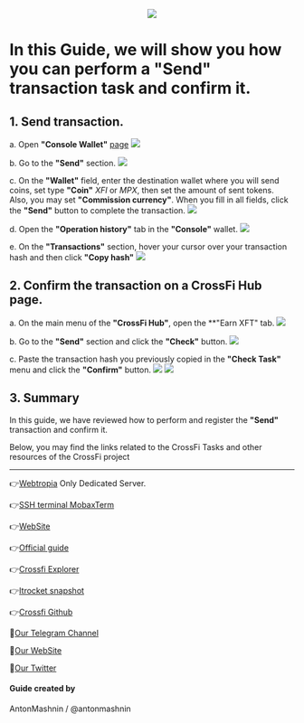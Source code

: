 <p align="center">
 <img src="https://i.postimg.cc/4xV0YcVk/398312834-1264357517679972-6145588202110043290-n.png"/></a>
</p>

# In this Guide, we will show you how you can perform a "Send" transaction task and confirm it.

## 1. Send transaction.

a. Open **"Console Wallet"** [page](https://test.xficonsole.com) <img src="https://i.postimg.cc/65sGwHq8/1.jpg"/></a>

b. Go to the **"Send"** section. <img src="https://i.postimg.cc/hPqhNfZx/2.jpg"/></a>

c. On the **"Wallet"** field, enter the destination wallet where you will send coins, set type **"Coin"** *XFI* or *MPX*, then set the amount of sent tokens. Also, you may set **"Commission currency"**. When you fill in all fields, click the **"Send"** button to complete the transaction. <img src="https://i.postimg.cc/ncvTt9Ft/3.jpg"/></a>

d. Open the **"Operation history"** tab in the **"Console"** wallet. <img src="https://i.postimg.cc/sXY8H60t/5.jpg"/></a>

e. On the **"Transactions"** section, hover your cursor over your transaction hash and then click **"Copy hash"** <img src="https://i.postimg.cc/ncgk7K37/6.jpg"/></a>

## 2. Confirm the transaction on a CrossFi Hub page.

a. On the main menu of the **"CrossFi Hub"**, open the **"Earn XFT" tab. <img src="https://i.postimg.cc/LXJKy3MS/4.jpg"/></a>

b. Go to the **"Send"** section and click the **"Check"** button. <img src="https://i.postimg.cc/GtccXszx/7.jpg"/></a>

c. Paste the transaction hash you previously copied in the **"Check Task"** menu and click the **"Confirm"** button. <img src="https://i.postimg.cc/T2z82bn7/8.jpg"/></a> <img src="https://i.postimg.cc/vBnz04DT/9.jpg"/></a>

## 3. Summary 

In this guide, we have reviewed how to perform and register the **"Send"** transaction and confirm it.

Below, you may find the links related to the CrossFi Tasks and other resources of the CrossFi project

---
👉[Webtropia](https://bit.ly/45KaUj4) Only Dedicated Server.

👉[SSH terminal MobaxTerm](https://mobaxterm.mobatek.net/download.html)

👉[WebSite](https://crossfi.org/)

👉[Official guide](https://github.com/crossfichain/testnet)

👉[Crossfi Explorer](https://testnet.itrocket.net/crossfi/uptime)

👉[Itrocket snapshot](https://itrocket.net/services/testnet/crossfi/)

👉[Crossfi Github](https://github.com/crossfichain)

🔰[Our Telegram Channel](https://t.me/CryptoSailorsAnn)

🔰[Our WebSite](cryptosailors.tech)

🔰[Our Twitter](https://twitter.com/Crypto_Sailors)

#### Guide created by 

AntonMashnin / @antonmashnin
